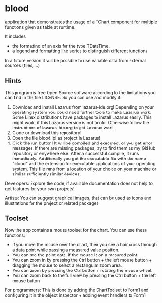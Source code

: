 # blood

application that demonstrates the usage of a TChart component for multiple functions given as table at runtime. 

It includes 
- the formatting of an axis for the type TDateTime, 
- a legend and formatting line series to distinguish different functions

In a future version it will be possible to use variable data from external sources (files, ...)

## Hints

This program is free Open Source software according to the limitations you can find in the file LICENSE. So you can use and modify it:

1. Download and install Lazarus from lazarus-ide.org! Depending on your operating system you could need further tools to make Lazarus work. Some Linux distributions have packages to install Lazarus easily. This might work, if this Lazarus version is not to old. Otherwise follow the instructions of lazarus-ide.org to get Lazarus work
2. Clone or download this repository!
3. Open the file blood.lpi as project in Lazarus!
4. Click the run button! It will be compiled and executed, or you get error messages. If there are missing packages, try to find them as my GitHub repository or enywhere else. After a successful compile, it runs immediately. Additionally you get the executable file with the name "blood" and the extension for executable applications of your operating system. This file runs from a location of your choice on your machine or similar sufficiently similar devices.

Developers: Explore the code, if available documentation does not help to get features for your own projects!

Artists: You can suggest graphical images, that can be used as icons and illustrations for the project or related packages

## Toolset

Now the app contains a mouse toolset for the chart. You can use these functions:
- If you move the mouse over the chart, then you see a hair cross through a data point while passing a measured value position.
- You can see the point data, if the mouse is on a mesured point.
- You can zoom in by pressing the Ctrl button + the left mouse button + dragging the mouse to select a rectangular zoom area.
- You can zoom by pressing the Ctrl button + rotating the mouse wheel.
- You can zoom back to the full view by pressing the Ctrl button + the left mouse button

For programmers: This is done by adding the ChartToolset to Form1 and configuring it in the object inspector + adding event handlers to Form1.
